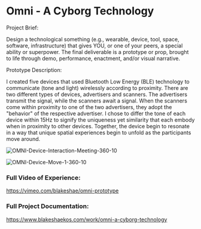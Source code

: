 # Omni - A Cyborg Technology

Project Brief: 

Design a technological something (e.g., wearable, device, tool, space,
software, infrastructure) that gives YOU, or one of your peers, a special ability
or superpower. The final deliverable is a prototype or prop, brought to life
through demo, performance, enactment, and/or visual narrative.

Prototype Description:

I created five devices that used Bluetooth Low Energy (BLE) technology to communicate (tone and light) wirelessly according to proximity. There are two different types of devices, advertisers and scanners. The advertisers transmit the signal, while the scanners await a signal. When the scanners come within proximity to one of the two advertisers, they adopt the "behavior" of the respective advertiser. I chose to differ the tone of each device within 15Hz to signify the uniqueness yet similarity that each embody when in proximity to other devices. Together, the device begin to resonate in a way that unique spatial experiences begin to unfold as the participants move around.  

![OMNI-Device-Interaction-Meeting-360-10](https://user-images.githubusercontent.com/76088958/209447676-0fba01e9-9a00-47c3-adf9-c9535874089a.gif)

![OMNI-Device-Move-1-360-10](https://user-images.githubusercontent.com/76088958/209447686-373084e5-bd42-4f94-bc1b-00bfe5f51a00.gif)

### Full Video of Experience:

https://vimeo.com/blakeshae/omni-prototype

### Full Project Documentation:

https://www.blakeshaekos.com/work/omni-a-cyborg-technology
